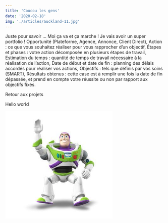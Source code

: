 ```yaml
---
title: 'Coucou les gens'
date: '2020-02-18'
img: './articles/auckland-11.jpg'
---
```


Juste pour savoir ...
Moi ça va et ça marche !
Je vais avoir un super portfolio !
Opportunité (Plateforme, Agence, Annonce, Client Direct),
Action : ce que vous souhaitez réaliser pour vous rapprocher d’un objectif,
Étapes et phases : votre action décomposée en plusieurs étapes de travail,
Estimation du temps : quantité de temps de travail nécessaire à la réalisation de l’action,
Date de début et date de fin : planning des délais accordés pour réaliser vos actions,
Objectifs : tels que définis par vos soins (SMART),
Résultats obtenus : cette case est à remplir une fois la date de fin dépassée, et prend en compte votre réussite ou non par rapport aux objectifs fixés.

<Link to='/blog/'>Retour aux projets</Link>

<ColorRed>Hello world</ColorRed>

![Buzz](./Buzz-l-Eclair.jpg)